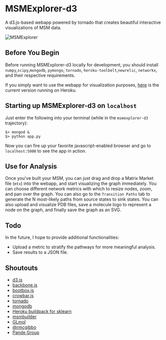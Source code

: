 MSMExplorer-d3
=================

A d3.js-based webapp powered by tornado that creates beautiful interactive visualizations of MSM data.

![MSMExplorer](https://raw.github.com/cxhernandez/msmexplorer-d3/master/images/example.png)

Before You Begin
----------------
Before running MSMExplorer-d3 locally for development, you should install ``numpy``,``scipy``,``mongodb``, ``pymongo``, ``tornado``, ``heroku-toolbelt``,``newrelic``, ``networkx``, and their respective requirements.

If you simply want to use the webapp for visualization purposes, [here](http://msmexplorer-d3.herokuapp.com) is the current version running on Heroku.


Starting up MSMExplorer-d3 on ``localhost``
----------------
Just enter the following into your terminal (while in the ``msmexplorer-d3`` trajectory):

````
$> mongod &
$> python app.py
````

Now you can fire up your favorite javascript-enabled browser and go to ``localhost:5000`` to see the app in action.

Use for Analysis
----------------
Once you've built your MSM, you can just drag and drop a Matrix Market file (``mtx``) into the webapp, and start visualizing the graph immediately. You can choose different network metrics with which to resize nodes, zoom, and pan over the graph. You can also go to the ``Transition Paths`` tab to generate the N most-likely paths from source states to sink states. You can also upload and visualize PDB files, save a molecule logo to represent a node on the graph, and finally save the graph as an SVG.

Todo
---------------

In the future, I hope to provide additional functionalities:

+ Upload a metric to stratify the pathways for more meaningful analysis.
+ Save results to a JSON file.

Shoutouts
----------------

- [d3.js](http://d3js.org/)
- [backbone.js](http://backbonejs.org/)
- [bootbox.js](http://bootboxjs.com/)
- [crowbar.js](https://github.com/NYTimes/svg-crowbar)
- [tornado](http://www.tornadoweb.org/en/stable/)
- [mongodb](http://www.mongodb.org/)
- [Heroku buildpack for sklearn](https://github.com/dbrgn/heroku-buildpack-python-sklearn)
- [msmbuilder](http://msmbuilder.org/)
- [GLmol](https://github.com/biochem-fan/GLmol)
- [@rmcgibbo](https://github.com/rmcgibbo)
- [Pande Group](http://pande.stanford.edu/)
